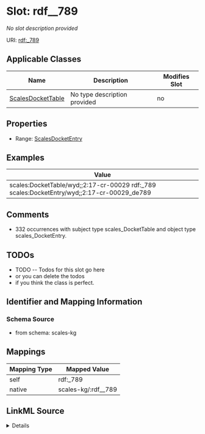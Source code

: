

# Slot: rdf__789


_No slot description provided_





URI: [rdf:_789](http://www.w3.org/1999/02/22-rdf-syntax-ns#_789)



<!-- no inheritance hierarchy -->





## Applicable Classes

| Name | Description | Modifies Slot |
| --- | --- | --- |
| [ScalesDocketTable](../classes/ScalesDocketTable.md) | No type description provided |  no  |







## Properties

* Range: [ScalesDocketEntry](../classes/ScalesDocketEntry.md)






## Examples

| Value |
| --- |
| scales:DocketTable/wyd;;2:17-cr-00029 rdf:_789 scales:DocketEntry/wyd;;2:17-cr-00029_de789 |

## Comments

* 332 occurrences with subject type scales_DocketTable and object type scales_DocketEntry.

## TODOs

* TODO -- Todos for this slot go here
* or you can delete the todos
* if you think the class is perfect.

## Identifier and Mapping Information







### Schema Source


* from schema: scales-kg




## Mappings

| Mapping Type | Mapped Value |
| ---  | ---  |
| self | rdf:_789 |
| native | scales-kg/:rdf__789 |




## LinkML Source

<details>
```yaml
name: rdf__789
description: No slot description provided
todos:
- TODO -- Todos for this slot go here
- or you can delete the todos
- if you think the class is perfect.
comments:
- 332 occurrences with subject type scales_DocketTable and object type scales_DocketEntry.
examples:
- value: scales:DocketTable/wyd;;2:17-cr-00029 rdf:_789 scales:DocketEntry/wyd;;2:17-cr-00029_de789
from_schema: scales-kg
rank: 1000
slot_uri: rdf:_789
alias: rdf__789
domain_of:
- scales_DocketTable
range: scales_DocketEntry

```
</details>
